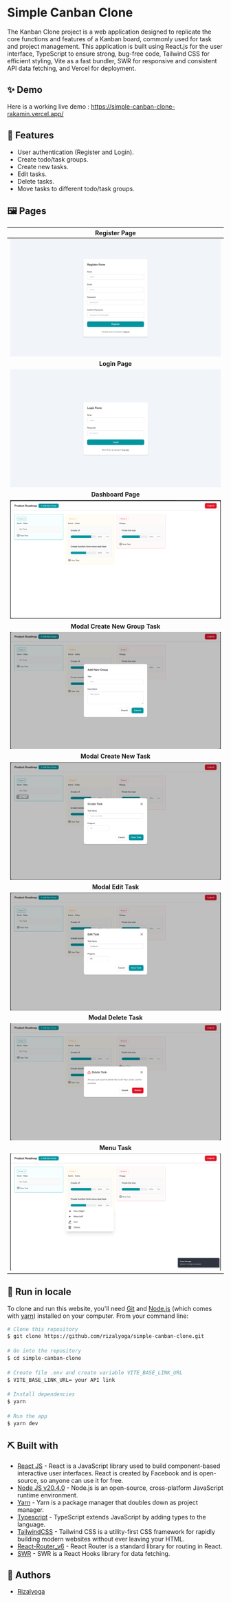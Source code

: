 # Simple Canban Clone

The Kanban Clone project is a web application designed to replicate the core functions and features of a Kanban board, commonly used for task and project management. This application is built using React.js for the user interface, TypeScript to ensure strong, bug-free code, Tailwind CSS for efficient styling, Vite as a fast bundler, SWR for responsive and consistent API data fetching, and Vercel for deployment.

## ✨ Demo

Here is a working live demo : https://simple-canban-clone-rakamin.vercel.app/

<!-- ## 🎥 Video Demo

[dashboard-demo.webm](https://github.com/rizalyoga/dashboard-kit/assets/28485636/79cf1f95-81d3-4821-a3d0-8f6831b51bd8) -->

## 🔮 Features

- User authentication (Register and Login).
- Create todo/task groups.
- Create new tasks.
- Edit tasks.
- Delete tasks.
- Move tasks to different todo/task groups.

## 🖼️ Pages

|               Register Page               |
| :---------------------------------------: |
|   ![](src/assets/ss/register-form.png)    |
|             <b>Login Page</b>             |
|     ![](src/assets/ss/login-form.png)     |
|           <b>Dashboard Page</b>           |
|     ![](src/assets/ss/dashboard.png)      |
|    <b>Modal Create New Group Task</b>     |
| ![](src/assets/ss/modal-create-group.png) |
|       <b>Modal Create New Task</b>        |
| ![](src/assets/ss/modal-create-task.png)  |
|          <b>Modal Edit Task</b>           |
|  ![](src/assets/ss/modal-edit-task.png)   |
|         <b>Modal Delete Task</b>          |
|    ![](src/assets/ss/modal-delete.png)    |
|             <b>Menu Task</b>              |
|     ![](src/assets/ss/menu-task.png)      |

## 🧰 Run in locale

To clone and run this website, you'll need [Git](https://git-scm.com) and [Node.js](https://nodejs.org/en/download/) (which comes with [yarn](https://yarnpkg.com/)) installed on your computer. From your command line:

```bash
# Clone this repository
$ git clone https://github.com/rizalyoga/simple-canban-clone.git

# Go into the repository
$ cd simple-canban-clone

# Create file .env and create variable VITE_BASE_LINK_URL
$ VITE_BASE_LINK_URL= your API link

# Install dependencies
$ yarn

# Run the app
$ yarn dev
```

## ⛏️ Built with

- [React JS](https://react.dev/) - React is a JavaScript library used to build component-based interactive user interfaces. React is created by Facebook and is open-source, so anyone can use it for free.
- [Node JS v20.4.0](https://nodejs.org/id) - Node.js is an open-source, cross-platform JavaScript runtime environment.
- [Yarn](https://yarnpkg.com/) - Yarn is a package manager that doubles down as project manager.
- [Typescript](https://www.typescriptlang.org/) - TypeScript extends JavaScript by adding types to the language.
- [TailwindCSS](https://tailwindcss.com/) - Tailwind CSS is a utility-first CSS framework for rapidly building modern websites without ever leaving your HTML.
- [React-Router_v6](https://reactrouter.com/en/main) - React Router is a standard library for routing in React.
- [SWR](https://swr.vercel.app/) - SWR is a React Hooks library for data fetching.

## 👤 Authors

- [Rizalyoga](https://github.com/rizalyoga/)
